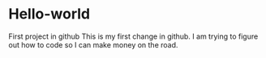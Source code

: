 # Hello-world
First project in github
This is my first change in github. I am trying to figure out how to code so I can make money on the road.
